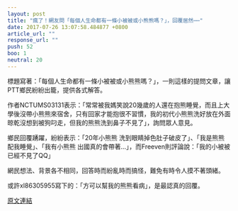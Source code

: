 ```yaml
---
layout: post
title: "瘋了！網友問「每個人生命都有一條小被被或小熊熊嗎？」，回覆居然⋯⋯"
date: 2017-07-26 13:07:58.484877 +0800
article_url: ""
response_url: ""
push: 52
boo: 1
neutral: 20
---
```


標題寫著：「每個人生命都有一條小被被或小熊熊嗎？」，一則這樣的提問文章，讓PTT鄉民紛紛出籠，提供各式解答。

作者NCTUMS03131表示：「常常被我媽笑說20幾歲的人還在抱熊睡覺，而且上大學後沒帶小熊熊來宿舍，只有回家才能抱很不習慣，我的初代小熊熊洗好放在外面晾乾沒想到被狗叼走，但我的熊熊洗到鼻子不見了」，詢問眾人意見。

鄉民回覆踴躍，紛紛表示：「20年小熊熊 洗到眼睛掉色肚子破皮了」、「我是熊熊配我睡覺」、「我有小熊熊 出國真的會帶著...」，而Freeven則評論說：「我的小被被已經不見了QQ」

網民想法、背景各不相同，回答時而紛亂時而搞怪，難免有時令人摸不著頭緒。

或許xl86305955寫下的：「方可以幫我的熊熊看病」，是最認真的回覆。

<a href = "https://www.ptt.cc/bbs/Gossiping/M.1501002247.A.A8B.html">原文連結</a>

